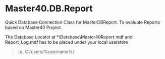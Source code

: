 # Master40.DB.Report

Quick Database Connection Class for MasterDBReport.
To evaluate Reports based on Master40 Project.

The Database Locatet at *\Database\Master40Report.mdf and Report_Log.mdf has to be placed under your local userstore 
> I.e. C:/users/%username%/ <here> 

